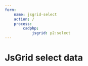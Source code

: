 ```yaml
---
form:
    name: jsgrid-select
    action: /
    process:
        cadphp:
            jsgrid: p2:select
---
```

# JsGrid select data